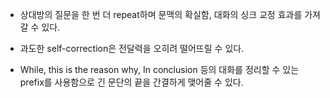 
- 상대방의 질문을 한 번 더 repeat하며 문맥의 확실함, 대화의 싱크 교정 효과를 가져갈 수 있다.

- 과도한 self-correction은 전달력을 오히려 떨어뜨릴 수 있다.

- While, this is the reason why, In conclusion 등의 대화를 정리할 수 있는 prefix를 사용함으로 긴 문단의 끝을 간결하게 맺어줄 수 있다.